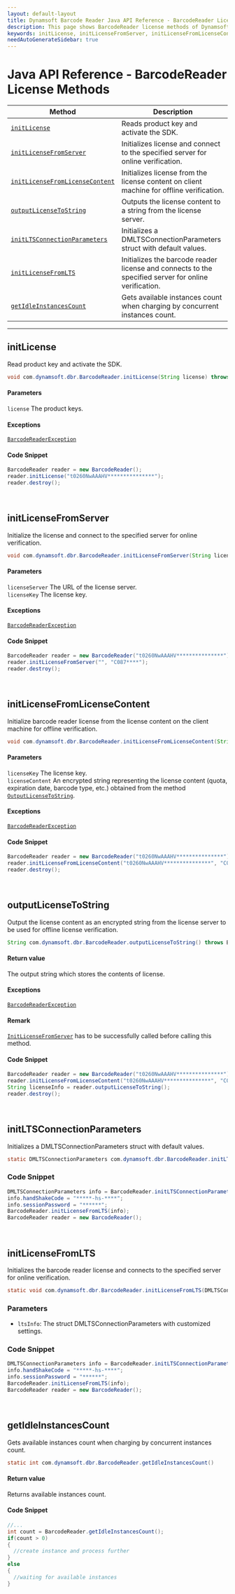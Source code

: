 ```yaml
---
layout: default-layout
title: Dynamsoft Barcode Reader Java API Reference - BarcodeReader License Methods
description: This page shows BarcodeReader license methods of Dynamsoft Barcode Reader for Java SDK API Reference.
keywords: initLicense, initLicenseFromServer, initLicenseFromLicenseContent, outputLicenseToString, license methods, BarcodeReader, api reference, java
needAutoGenerateSidebar: true
---
```



# Java API Reference - BarcodeReader License Methods

  | Method               | Description |
  |----------------------|-------------|
  | [`initLicense`](#initlicense) | Reads product key and activate the SDK. |
  | [`initLicenseFromServer`](#initlicensefromserver) | Initializes license and connect to the specified server for online verification. |
  | [`initLicenseFromLicenseContent`](#initlicensefromlicensecontent) | Initializes license from the license content on client machine for offline verification. |
  | [`outputLicenseToString`](#outputlicensetostring) | Outputs the license content to a string from the license server. |
  | [`initLTSConnectionParameters`](#initltsconnectionparameters) | Initializes a DMLTSConnectionParameters struct with default values. |
  | [`initLicenseFromLTS`](#initlicensefromlts) | Initializes the barcode reader license and connects to the specified server for online verification. |
  | [`getIdleInstancesCount`](#getidleinstancescount) | Gets available instances count when charging by concurrent instances count. |

  ---





## initLicense
Read product key and activate the SDK.

```java
void com.dynamsoft.dbr.BarcodeReader.initLicense(String license) throws BarcodeReaderException
```   
   
#### Parameters
`license` The product keys.


#### Exceptions
[`BarcodeReaderException`](../class/BarcodeReaderException.md)


#### Code Snippet
```java
BarcodeReader reader = new BarcodeReader();
reader.initLicense("t0260NwAAAHV***************");
reader.destroy();
```

&nbsp;





## initLicenseFromServer
Initialize the license and connect to the specified server for online verification.

```java
void com.dynamsoft.dbr.BarcodeReader.initLicenseFromServer(String licenseServer, String licenseKey)	throws BarcodeReaderException
```   
   
#### Parameters
`licenseServer` The URL of the license server.  
`licenseKey` The license key.

#### Exceptions
[`BarcodeReaderException`](../class/BarcodeReaderException.md)


#### Code Snippet
```java
BarcodeReader reader = new BarcodeReader("t0260NwAAAHV***************");
reader.initLicenseFromServer("", "C087****");
reader.destroy();
```

&nbsp;






## initLicenseFromLicenseContent
Initialize barcode reader license from the license content on the client machine for offline verification.

```java
void com.dynamsoft.dbr.BarcodeReader.initLicenseFromLicenseContent(String licenseKey, String licenseContent) throws BarcodeReaderException
```   

#### Parameters
`licenseKey` The license key.  
`licenseContent` An encrypted string representing the license content (quota, expiration date, barcode type, etc.) obtained from the method [`OutputLicenseToString`](#outputlicensetostring).


#### Exceptions
[`BarcodeReaderException`](../class/BarcodeReaderException.md)


#### Code Snippet
```java
BarcodeReader reader = new BarcodeReader("t0260NwAAAHV***************");
reader.initLicenseFromLicenseContent("t0260NwAAAHV***************", "C087****");
reader.destroy();
```

&nbsp;






## outputLicenseToString
Output the license content as an encrypted string from the license server to be used for offline license verification.

```java
String com.dynamsoft.dbr.BarcodeReader.outputLicenseToString() throws BarcodeReaderException
```   
   
#### Return value
The output string which stores the contents of license.


#### Exceptions
[`BarcodeReaderException`](../class/BarcodeReaderException.md)


#### Remark
[`InitLicenseFromServer`](#initlicensefromserver) has to be successfully called before calling this method.


#### Code Snippet
```java
BarcodeReader reader = new BarcodeReader("t0260NwAAAHV***************");
reader.initLicenseFromLicenseContent("t0260NwAAAHV***************", "C087****");
String licenseInfo = reader.outputLicenseToString();
reader.destroy();
```
&nbsp;


## initLTSConnectionParameters

Initializes a DMLTSConnectionParameters struct with default values.

```java
static DMLTSConnectionParameters com.dynamsoft.dbr.BarcodeReader.initLTSConnectionParameters() throws BarcodeReaderException
```
   
### Code Snippet

```java
DMLTSConnectionParameters info = BarcodeReader.initLTSConnectionParameters();
info.handShakeCode = "*****-hs-****";
info.sessionPassword = "******";
BarcodeReader.initLicenseFromLTS(info);
BarcodeReader reader = new BarcodeReader();
```

&nbsp;


## initLicenseFromLTS

Initializes the barcode reader license and connects to the specified server for online verification.

```java
static void com.dynamsoft.dbr.BarcodeReader.initLicenseFromLTS(DMLTSConnectionParameters ltsInfo) throws BarcodeReaderException
```

### Parameters

- `ltsInfo`: The struct DMLTSConnectionParameters with customized settings.  


### Code Snippet

```java
DMLTSConnectionParameters info = BarcodeReader.initLTSConnectionParameters();
info.handShakeCode = "*****-hs-****";
info.sessionPassword = "******";
BarcodeReader.initLicenseFromLTS(info);
BarcodeReader reader = new BarcodeReader();
```

&nbsp;


## getIdleInstancesCount
Gets available instances count when charging by concurrent instances count.

```java
static int com.dynamsoft.dbr.BarcodeReader.getIdleInstancesCount()
```   

#### Return value
Returns available instances count.    

#### Code Snippet
```java
//...
int count = BarcodeReader.getIdleInstancesCount();
if(count > 0)
{
  //create instance and process further
}
else 
{
  //waiting for available instances 
}
```

&nbsp;

